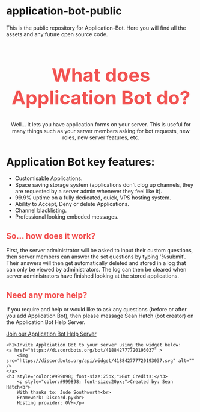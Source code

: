 # application-bot-public
This is the public repository for Application-Bot. Here you will find all the assets and any future open source code.


<body>
	<h1 style="color:#F25251; font-size:50px; text-align:center;">What does Application Bot do?</h1>
    	<p style="text-align: center;">Well... it lets you have application forms on your server. This is useful for many things such as your server members asking for bot requests, new roles, new server features, etc.
	<h1>Application Bot key features:</h1>
	<ul>
  		<li>Customisable Applications.</li>
  		<li>Space saving storage system (applications don't clog up channels, they are requested by a server admin whenever they feel like it).</li>
		<li>99.9% uptime on a fully dedicated, quick, VPS hosting system.</li>
        <li>Ability to Accept, Deny or delete Applications.</li>
		<li>Channel blacklisting.</li>
  		<li>Professional looking embeded messages.</li>
	</ul>	
	<h2 style="color:#F25251;"> So... how does it work?</h2>
    	<p>First, the server administrator will be asked to input their custom questions, then server members can answer the set questions by typing '%submit'. Their answers will then get automatically deleted and stored in a log that can only be viewed by administrators. The log can then be cleared when server administrators have finished looking at the stored applications.<p>
	<h2 style="color:#F25251;">Need any more help?</h2>
    	<p>If you require and help or would like to ask any questions (before or after you add Application Bot), then please message Sean Hatch (bot creator) on the Application Bot Help Server.</p>
	<a href="https://discord.gg/D554nQx">Join our Application Bot Help Server</a>

	<h1>Invite Applciation Bot to your server using the widget below:
	<a href="https://discordbots.org/bot/418842777720193037" >
  		<img src="https://discordbots.org/api/widget/418842777720193037.svg" alt="" />
	</a>
  	<h3 style="color:#999898; font-size:25px;">Bot Credits:</h3>
    	<p style="color:#999898; font-size:20px;">Created by: Sean Hatch<br>
    	With thanks to: Jude Southworth<br>
    	Framework: Discord.py<br>
    	Hosting provider: OVH</p>
	
</body>


